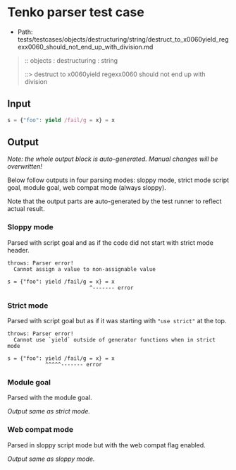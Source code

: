 # Tenko parser test case

- Path: tests/testcases/objects/destructuring/string/destruct_to_x0060yield_regexx0060_should_not_end_up_with_division.md

> :: objects : destructuring : string
>
> ::> destruct to x0060yield regexx0060 should not end up with division

## Input


`````js
s = {"foo": yield /fail/g = x} = x
`````

## Output

_Note: the whole output block is auto-generated. Manual changes will be overwritten!_

Below follow outputs in four parsing modes: sloppy mode, strict mode script goal, module goal, web compat mode (always sloppy).

Note that the output parts are auto-generated by the test runner to reflect actual result.

### Sloppy mode

Parsed with script goal and as if the code did not start with strict mode header.

`````
throws: Parser error!
  Cannot assign a value to non-assignable value

s = {"foo": yield /fail/g = x} = x
                          ^------- error
`````

### Strict mode

Parsed with script goal but as if it was starting with `"use strict"` at the top.

`````
throws: Parser error!
  Cannot use `yield` outside of generator functions when in strict mode

s = {"foo": yield /fail/g = x} = x
            ^^^^^------- error
`````


### Module goal

Parsed with the module goal.

_Output same as strict mode._

### Web compat mode

Parsed in sloppy script mode but with the web compat flag enabled.

_Output same as sloppy mode._
